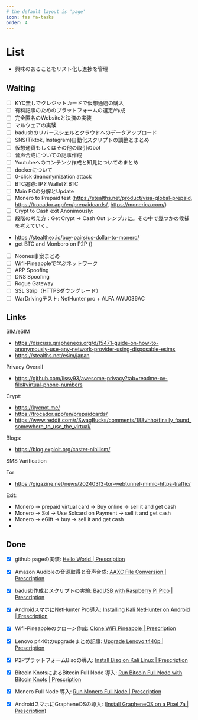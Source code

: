 ```yaml
---
# the default layout is 'page'
icon: fas fa-tasks
order: 4
---
```


# List

- 興味のあることをリスト化し進捗を管理

## Waiting

- [ ] KYC無しでクレジットカードで仮想通過の購入
- [ ] 有料記事のためのプラットフォームの選定/作成
- [ ] 完全匿名のWebsiteと決済の実装
- [ ] マルウェアの実験
- [ ] badusbのリバースシェルとクラウドへのデータアップロード
- [ ] SNS(Tiktok, Instagram)自動化スクリプトの調整とまとめ
- [ ] 仮想通貨もしくはその他の取引のbot
- [ ] 音声合成についての記事作成
- [ ] Youtubeへのコンテンツ作成と知見についてのまとめ
- [ ] dockerについて
- [ ] 0-click deanonymization attack
- [ ] BTC追跡: IPとWalletとBTC
- [ ] Main PCの分解とUpdate
- [ ] Monero to Prepaid test (https://stealths.net/product/visa-global-prepaid, https://trocador.app/en/prepaidcards/, https://monerica.com/)
- [ ] Crypt to Cash exit Anonimously: 
- [ ] 段階の考え方：Get Crypt → Cash Out シンプルに。その中で幾つかの候補を考えていく。
- https://stealthex.io/buy-pairs/us-dollar-to-monero/
- get BTC and Monbero on P2P ()
- [ ] Noones事案まとめ
- [ ] Wifi-Pineappleで学ぶネットワーク
- [ ] ARP Spoofing
- [ ] DNS Spoofing
- [ ] Rogue Gateway
- [ ] SSL Strip（HTTPSダウングレード）
- [ ] WarDrivingテスト: NetHunter pro + ALFA AWU036AC

## Links
SIM/eSIM
- https://discuss.grapheneos.org/d/15471-guide-on-how-to-anonymously-use-any-network-provider-using-disposable-esims
- https://stealths.net/esim/japan

Privacy Overall
- https://github.com/lissy93/awesome-privacy?tab=readme-ov-file#virtual-phone-numbers

Crypt:
- https://kycnot.me/
- https://trocador.app/en/prepaidcards/
- https://www.reddit.com/r/SwagBucks/comments/188vhho/finally_found_somewhere_to_use_the_virtual/

Blogs:
- https://blog.exploit.org/caster-nihilism/

SMS Varification

Tor
- https://gigazine.net/news/20240313-tor-webtunnel-mimic-https-traffic/

Exit:
- Monero → prepaid virtual card → Buy online → sell it and get cash
- Monero → Sol → Use Solcard on Payment → sell it and get cash
- Monero → eGift → buy → sell it and get cash 
- 



## Done

- [x] github pageの実装: [Hello World \| Prescription](https://prescription1337.github.io/posts/1st-post/)
- [x] Amazon Audibleの音源取得と音声合成: [AAXC File Conversion \| Prescription](https://prescription1337.github.io/posts/AAXC-file-conversion/)
- [x] badusb作成とスクリプトの実験: [BadUSB with Raspberry Pi Pico \| Prescription](https://prescription1337.github.io/posts/BadUSB/)
- [x] AndroidスマホにNetHunter Pro導入: [Installing Kali NetHunter on Android \| Prescription](https://prescription1337.github.io/posts/Installing-Kali-NetHunter-on-Android/)
- [x] Wifi-Pineappleのクローン作成: [Clone WiFi Pineapple \| Prescription](https://prescription1337.github.io/posts/Wifi-Pineapple-Clone/)
- [x] Lenovo p440tのupgradeまとめ記事: [Upgrade Lenovo t440p \| Prescription](https://prescription1337.github.io/posts/Lenovo-T440P-Upgrade/)
- [x] P2PプラットフォームBisqの導入: [Install Bisq on Kali Linux \| Prescription](https://prescription1337.github.io/posts/P2P-Bisq/)
- [x] Bitcoin KnotsによるBitcoin Full Node 導入: [Run Bitcoin Full Node with Bitcoin Knots \| Prescription](https://prescription1337.github.io/posts/Bitcoin-Full-Node/)
- [x] Monero Full Node 導入: [Run Monero Full Node \| Prescription](https://prescription1337.github.io/posts/Monero-Full-Node/)
- [x] AndroidスマホにGrapheneOSの導入: ([Install GrapheneOS on a Pixel 7a \| Prescription](https://prescription1337.github.io/posts/GrapheneOS/))




